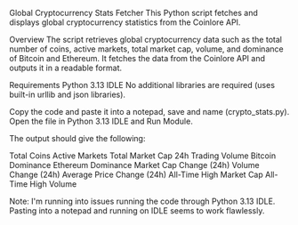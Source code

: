 Global Cryptocurrency Stats Fetcher This Python script fetches and displays global cryptocurrency statistics from the Coinlore API.

Overview The script retrieves global cryptocurrency data such as the total number of coins, active markets, total market cap, volume, and dominance of Bitcoin and Ethereum. It fetches the data from the Coinlore API and outputs it in a readable format.

Requirements Python 3.13 IDLE No additional libraries are required (uses built-in urllib and json libraries).

Copy the code and paste it into a notepad, save and name (crypto_stats.py). Open the file in Python 3.13 IDLE and Run Module. 

The output should give the following:

Total Coins Active Markets Total Market Cap 24h Trading Volume Bitcoin Dominance Ethereum Dominance Market Cap Change (24h) Volume Change (24h) Average Price Change (24h) All-Time High Market Cap All-Time High Volume


Note: I'm running into issues running the code through Python 3.13 IDLE. Pasting into a notepad and running on IDLE seems to work flawlessly.
